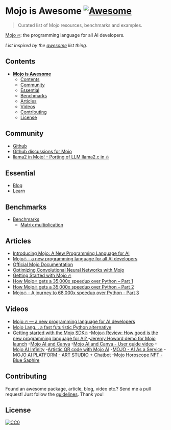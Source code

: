 # **Mojo is Awesome** [![Awesome](https://cdn.rawgit.com/sindresorhus/awesome/d7305f38d29fed78fa85652e3a63e154dd8e8829/media/badge.svg)](https://github.com/sindresorhus/awesome)

> Curated list of Mojo resources, benchmarks and examples. 

[Mojo 🔥](https://www.modular.com/mojo): the programming language for all AI developers.

_List inspired by the [awesome](https://github.com/sindresorhus/awesome) list thing._

## Contents
- [**Mojo is Awesome** ](#mojo-is-awesome-)
  - [Contents](#contents)
  - [Community](#community)
  - [Essential](#essential)
  - [Benchmarks](#benchmarks)
  - [Articles](#articles)
  - [Videos](#videos)
  - [Contributing](#contributing)
  - [License](#license)

## Community
- [Github](https://github.com/modularml/mojo)
- [Github discussions for Mojo](https://github.com/modularml/mojo/discussions)
- [llama2 in Mojo! - Porting of LLM llama2.c in 🔥](https://github.com/tairov/llama2.mojo)

## Essential
- [Blog](https://www.modular.com/blog)
- [Learn](https://docs.modular.com/mojo/)

## Benchmarks
- [Benchmarks](./benchmarks/)
  - [Matrix multiplication](./benchmarks/matmul/)

## Articles
- [Introducing Mojo: A New Programming Language for AI](https://medium.com/mlearning-ai/introducing-mojo-a-new-programming-language-for-ai-f47fc7bbfbf0)
- [Mojo🔥 - a new programming language for all AI developers ](https://medium.com/@shani.pelzig/mojo-a-new-programming-language-for-all-ai-developers-a-quick-introduction-6cd1fa9566f9)
- [Official Mojo Documentation](https://docs.modular.com/mojo/)
- [Optimizing Convolutional Neural Networks with Mojo](https://huggingface.co/blog/rishiraj/optimizing-cnn-with-mojo-1)
- [Getting Started with Mojo 🔥](https://dev.to/jjokah/getting-started-with-mojo-4985)
- [How Mojo🔥 gets a 35,000x speedup over Python – Part 1](https://huggingface.co/blog/rishiraj/optimizing-cnn-with-mojo-1)
- [How Mojo🔥 gets a 35,000x speedup over Python – Part 2](https://www.modular.com/blog/how-mojo-gets-a-35-000x-speedup-over-python-part-2)
- [Mojo🔥 - A journey to 68,000x speedup over Python - Part 3](https://www.modular.com/blog/mojo-a-journey-to-68-000x-speedup-over-python-part-3)

## Videos
- [Mojo 🔥 — a new programming language for AI developers](https://www.youtube.com/watch?v=-ogEkqeDEPg)
- [Mojo Lang… a fast futuristic Python alternative](https://www.youtube.com/watch?v=V4gGJ7XXlC0)
- [Getting started with the Mojo SDK🔥](https://youtu.be/knGTSXe7ytI?si=WMbZkE4c6ALKx0fD)
-[Mojo🔥 Review: How good is the new programming language for AI? ](https://www.youtube.com/watch?v=32aVTyYICys)
-[Jeremy Howard demo for Mojo launch](https://www.youtube.com/watch?v=6GvB5lZJqcE)
-[Mojo AI and Canva](https://www.youtube.com/watch?v=1gkGpWYA_ZY)
-[Mojo AI and Canva - User guide video](https://www.youtube.com/watch?v=jCjcPQnYlhA)
-[Mojo AI Infinity](https://www.youtube.com/watch?v=2KSIwhXfJF4)
-[Artistic QR code with Mojo AI](https://www.youtube.com/watch?v=FdukjOx_P-I)
-[MOJO - AI As a Service](https://www.youtube.com/watch?v=ER9NZCF_PE8)
-[MOJO AI PLATFORM - ART STUDIO + Chatbot](https://www.youtube.com/watch?v=bVBT9tTqBHk)
-[Mojo Horoscope NFT - Blue Saphire](https://www.youtube.com/watch?v=mikojFI4wXk)


## Contributing
Found an awesome package, article, blog, video etc.? Send me a pull request! Just follow the [guidelines](/CONTRIBUTING.md). Thank you!

## License

[![CC0](http://mirrors.creativecommons.org/presskit/buttons/88x31/svg/cc-zero.svg)](http://creativecommons.org/publicdomain/zero/1.0/)
